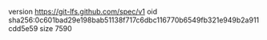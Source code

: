 version https://git-lfs.github.com/spec/v1
oid sha256:0c601bad29e198bab51138f717c6dbc116770b6549fb321e949b2a911cdd5e59
size 7590
